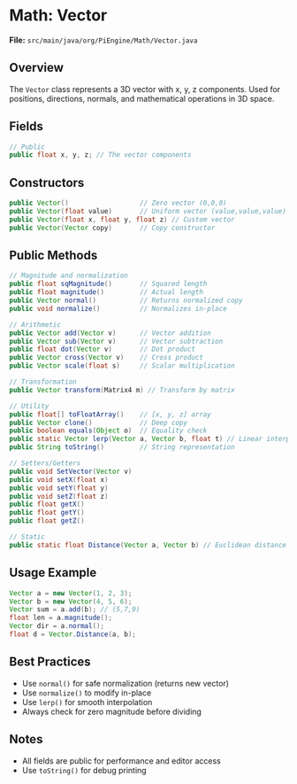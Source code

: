 # Math: Vector

**File:** `src/main/java/org/PiEngine/Math/Vector.java`

## Overview
The `Vector` class represents a 3D vector with x, y, z components. Used for positions, directions, normals, and mathematical operations in 3D space.

## Fields
```java
// Public
public float x, y, z; // The vector components
```

## Constructors
```java
public Vector()                  // Zero vector (0,0,0)
public Vector(float value)       // Uniform vector (value,value,value)
public Vector(float x, float y, float z) // Custom vector
public Vector(Vector copy)       // Copy constructor
```

## Public Methods
```java
// Magnitude and normalization
public float sqMagnitude()       // Squared length
public float magnitude()         // Actual length
public Vector normal()           // Returns normalized copy
public void normalize()          // Normalizes in-place

// Arithmetic
public Vector add(Vector v)      // Vector addition
public Vector sub(Vector v)      // Vector subtraction
public float dot(Vector v)       // Dot product
public Vector cross(Vector v)    // Cross product
public Vector scale(float s)     // Scalar multiplication

// Transformation
public Vector transform(Matrix4 m) // Transform by matrix

// Utility
public float[] toFloatArray()    // [x, y, z] array
public Vector clone()            // Deep copy
public boolean equals(Object o)  // Equality check
public static Vector lerp(Vector a, Vector b, float t) // Linear interpolation
public String toString()         // String representation

// Setters/Getters
public void SetVector(Vector v)
public void setX(float x)
public void setY(float y)
public void setZ(float z)
public float getX()
public float getY()
public float getZ()

// Static
public static float Distance(Vector a, Vector b) // Euclidean distance
```

## Usage Example
```java
Vector a = new Vector(1, 2, 3);
Vector b = new Vector(4, 5, 6);
Vector sum = a.add(b); // (5,7,9)
float len = a.magnitude();
Vector dir = a.normal();
float d = Vector.Distance(a, b);
```

## Best Practices
- Use `normal()` for safe normalization (returns new vector)
- Use `normalize()` to modify in-place
- Use `lerp()` for smooth interpolation
- Always check for zero magnitude before dividing

## Notes
- All fields are public for performance and editor access
- Use `toString()` for debug printing
